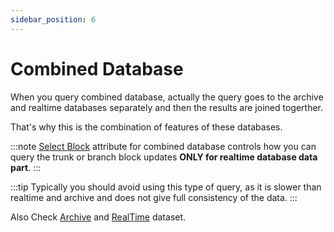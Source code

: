 ```yaml
---
sidebar_position: 6
---
```



# Combined Database

When you query combined database, actually the query goes to the archive and realtime databases separately
and then the results are joined togerther.

That's why this is the combination of features of these databases.

:::note
[Select Block](select_blocks) attribute for combined database controls
how you can query the trunk or branch block updates **ONLY for realtime database data part**.
:::

:::tip
Typically you should avoid using this type of query, as it is slower than realtime and archive
and does not give full consistency of the data.
:::


Also Check [Archive](archive) and [RealTime](realtime) dataset.